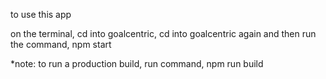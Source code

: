to use this app

on the terminal, cd into goalcentric, cd into goalcentric again
and then run the command, npm start

*note: to run a production build, run command, npm run build
